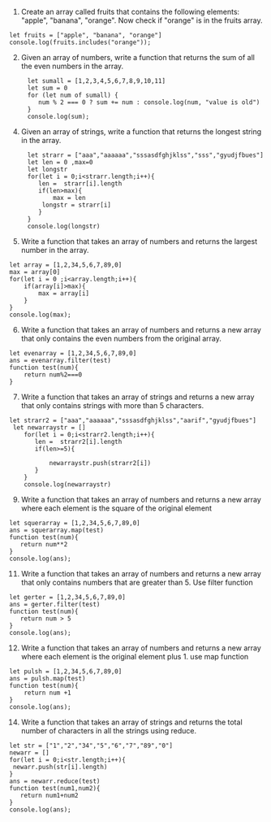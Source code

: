 1.  Create an array called fruits that contains the following elements: "apple", "banana", "orange". Now check if "orange" is in the fruits array.

```
let fruits = ["apple", "banana", "orange"]
console.log(fruits.includes("orange"));
```

2. Given an array of numbers, write a function that returns the sum of all the even numbers in the array.

```
     let sumall = [1,2,3,4,5,6,7,8,9,10,11]
     let sum = 0
     for (let num of sumall) {
        num % 2 === 0 ? sum += num : console.log(num, "value is old")
     }
     console.log(sum);

```

4. Given an array of strings, write a function that returns the longest string in the array.

```
     let strarr = ["aaa","aaaaaa","sssasdfghjklss","sss","gyudjfbues"]
     let len = 0 ,max=0
     let longstr
     for(let i = 0;i<strarr.length;i++){
        len =  strarr[i].length
        if(len>max){
            max = len
         longstr = strarr[i]
        }
     }
     console.log(longstr)
```

5. Write a function that takes an array of numbers and returns the largest number in the array.

```
let array = [1,2,34,5,6,7,89,0]
max = array[0]
for(let i = 0 ;i<array.length;i++){
    if(array[i]>max){
        max = array[i]
    }
}
console.log(max);
```

6. Write a function that takes an array of numbers and returns a new array that only contains the even numbers from the original array.

```
let evenarray = [1,2,34,5,6,7,89,0]
ans = evenarray.filter(test)
function test(num){
    return num%2===0
}
```

7.  Write a function that takes an array of strings and returns a new array that only contains strings with more than 5 characters.

```
let strarr2 = ["aaa","aaaaaa","sssasdfghjklss","aarif","gyudjfbues"]
 let newarraystr = []
    for(let i = 0;i<strarr2.length;i++){
       len =  strarr2[i].length
       if(len>=5){

           newarraystr.push(strarr2[i])
       }
    }
    console.log(newarraystr)
```

9.  Write a function that takes an array of numbers and returns a new array where each element is the square of the original element

```
let squerarray = [1,2,34,5,6,7,89,0]
ans = squerarray.map(test)
function test(num){
   return num**2
}
console.log(ans);
```

11. Write a function that takes an array of numbers and returns a new array that only contains numbers that are greater than 5. Use filter function

```
let gerter = [1,2,34,5,6,7,89,0]
ans = gerter.filter(test)
function test(num){
   return num > 5
}
console.log(ans);
```

12. Write a function that takes an array of numbers and returns a new array where each element is the original element plus 1. use map function

```
let pulsh = [1,2,34,5,6,7,89,0]
ans = pulsh.map(test)
function test(num){
    return num +1
}
console.log(ans);
```

14. Write a function that takes an array of strings and returns the total number of characters in all the strings using reduce.

```
let str = ["1","2","34","5","6","7","89","0"]
newarr = []
for(let i = 0;i<str.length;i++){
 newarr.push(str[i].length)
}
ans = newarr.reduce(test)
function test(num1,num2){
   return num1+num2
}
console.log(ans);
```
